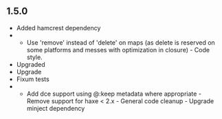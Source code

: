 ## 1.5.0

- Added hamcrest dependency
- - Use 'remove' instead of 'delete' on maps (as delete is reserved on some platforms and messes with optimization in closure) - Code style.
- Upgraded
- Upgrade
- Fixum tests
- - Add dce support using @:keep metadata where appropriate - Remove support for haxe < 2.x - General code cleanup - Upgrade minject dependency
